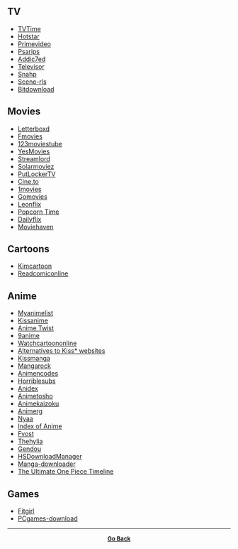 ## TV

  - [TVTime](https://www.tvtime.com/en)
  - [Hotstar](http://www.hotstar.com/)
  - [Primevideo](https://www.primevideo.com/)
  - [Psarips](https://psarips.com/)
  - [Addic7ed](http://www.addic7ed.com/)
  - [Televisor](http://televisor.com/)
  - [Snahp](http://snahp.it/)
  - [Scene-rls](http://scene-rls.net/category/tv-packs/)
  - [Bitdownload](http://bitdownload.ir/)

## Movies

  - [Letterboxd](https://letterboxd.com/)
  - [Fmovies](https://www5.fmovies.se/)
  - [123moviestube](https://www1.123moviestube.io/)
  - [YesMovies](http://www1.yesmovies.net/home.html)
  - [Streamlord](http://www.streamlord.com/)
  - [Solarmoviez](https://solarmoviez.ru/)
  - [PutLockerTV](https://www2.putlockertv.to/)
  - [Cine.to](https://cine.to/)
  - [1movies](https://www1.1movies.se/)
  - [Gomovies](https://www2.gomovies.film/)
  - [Leonflix](https://leonflix.net/)
  - [Popcorn Time](https://popcorntime.sh/)
  - [Dailyflix](https://board.dailyflix.one/)
  - [Moviehaven](http://moviehaven.xyz/)

## Cartoons

  - [Kimcartoon](http://kimcartoon.me/)
  - [Readcomiconline](http://readcomiconline.to/)

## Anime

  - [Myanimelist](https://myanimelist.net/)
  - [Kissanime](http://kissanime.ru/)
  - [Anime Twist](https://twist.moe/)
  - [9anime](https://www4.9anime.is/)
  - [Watchcartoononline](https://www.watchcartoononline.io/)
  - [Alternatives to Kiss* websites](https://www.reddit.com/r/KissCartoon/wiki/alternatives)
  - [Kissmanga](http://kissmanga.com/)
  - [Mangarock](https://mangarock.com/)
  - [Animencodes](https://www.animencodes.com/)
  - [Horriblesubs](http://horriblesubs.info/)
  - [Anidex](https://anidex.info/)
  - [Animetosho](https://animetosho.org/)
  - [Animekaizoku](https://animekaizoku.com/)
  - [Animerg](https://www.shanaproject.com/subbertag/2498/)
  - [Nyaa](https://nyaa.si/)
  - [Index of Anime](https://storage.kanzaki.ru/)
  - [Fvost](http://fvost.net/ost-list/)  
  - [Thehylia](https://anime.thehylia.com/)
  - [Gendou](http://gendou.com/)
  - [HSDownloadManager](http://mitchgordon.me/HSDownloadManager/)
  - [Manga-downloader](https://bitbucket.org/Red_Squirrel/manga-downloader/downloads/)
  - [The Ultimate One Piece Timeline](https://thelibraryofohara.com/)

## Games

  - [Fitgirl](http://fitgirl-repacks.site/)
  - [PCgames-download](https://pcgames-download.com/)

---

<p align="center">
  <b>
  <a href="https://gs1293.github.io/resource.html"> <font size="-1">Go Back</font></a>
  </b>
</p>
